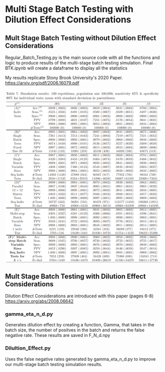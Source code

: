 # Multi Stage Batch Testing with Dilution Effect Considerations

## Mult Stage Batch Testing without Dilution Effect Considerations
Regular_Batch_Testing.py is the main source code with all the functions and logic to produce results of the multi-stage batch testing simulation.
Final BTK.ipynb will create a dataframe to display all the statistics

My results replicate Stony Brook University's 2020 Paper. https://arxiv.org/pdf/2006.16079.pdf

![Batch Testing Results](Batch_Testing_Results.png)

## Mult Stage Batch Testing with Dilution Effect Considerations
Dilution Effect Considerations are introduced with this paper (pages 6-8)
https://arxiv.org/abs/2008.06642

### gamma_eta_n_d.py
Generates dilution effect by creating a function, Gamma, that takes in the batch size, the number of positves in the batch
and returns the false negative rate.
These results are saved in F_N_d.npy

### Dilultion_Effect.py
Uses the false negative rates generated by gamma_eta_n_d.py to improve our multi-stage batch testing simulation results.